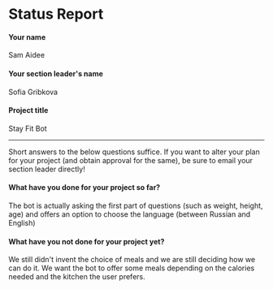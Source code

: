 # Status Report

#### Your name

Sam Aidee

#### Your section leader's name

Sofia Gribkova

#### Project title

Stay Fit Bot

***

Short answers to the below questions suffice. If you want to alter your plan for your project (and obtain approval for the same), be sure to email your section leader directly!

#### What have you done for your project so far?

The bot is actually asking the first part of questions (such as weight, height, age) and offers an option to choose the language (between Russian and English)

#### What have you not done for your project yet?

We still didn't invent the choice of meals and we are still deciding how we can do it. We want the bot to offer some meals depending on the calories needed and the kitchen the user prefers.
